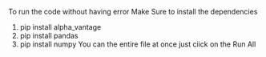To run the code without having error Make Sure to install the dependencies 
1. pip install alpha_vantage
2. pip install pandas
3. pip install numpy
You can the entire file at once just ciick on the Run All
